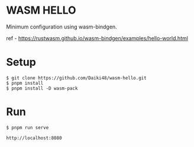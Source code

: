 # WASM HELLO

Minimum configuration using wasm-bindgen.

ref - https://rustwasm.github.io/wasm-bindgen/examples/hello-world.html

# Setup

```shell
$ git clone https://github.com/Daiki48/wasm-hello.git
$ pnpm install
$ pnpm install -D wasm-pack
```

# Run

```shell
$ pnpm run serve
```

`http://localhost:8080`